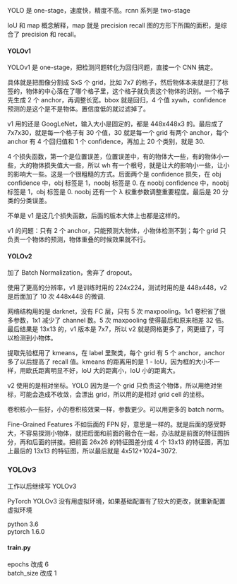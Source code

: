 
YOLO 是 one-stage，速度快，精度不高。rcnn 系列是 two-stage  

IoU 和 map 概念解释，map 就是 precision recall 图的方形下所围的面积，是综合了 precision 和 recall。  

#### YOLOv1  

YOLOv1 是 one-stage，把检测问题转化为回归问题，直接一个 CNN 搞定。  

具体就是把图像分割成 SxS 个 grid，比如 7x7 的格子，然后物体本来就是打了标签的，物体的中心落在了哪个格子里，这个格子就负责这个物体的识别。一个格子先生成 2 个 anchor，再调整长宽。bbox 就是回归，4 个值 xywh，confidence 预测的是这个是不是物体。置信度低的就过滤掉了。  

v1 用的还是 GoogLeNet，输入大小是固定的，都是 448x448x3 的。最后成了 7x7x30，就是每一个格子有 30 个值，30 就是每一个 grid 有两个 anchor，每个 anchor 有 4 个回归值和 1 个 confidence，再加上 20 个类别，就是 30.

4 个损失函数，第一个是位置误差，位置误差中，有的物体大一些，有的物体小一些，大的物体损失值大一些，所以 wh 有一个根号，就是让大的影响小一些，让小的影响大一些。这是一个很粗糙的方式。后面两个是 confidence 损失，在 obj confidence 中，obj 标签是 1，noobj 标签是 0. 在 noobj confidence 中，noobj 标签是 1，obj 标签是 0. noobj 还有一个 λ 权重参数调整重要程度。最后是 20 分类的分类误差。  

不单是 v1 是这几个损失函数，后面的版本大体上也都是这样的。  

v1 的问题：只有 2 个 anchor，只能预测大物体，小物体检测不到；每个 grid 只负责一个物体的预测，物体重叠的时候效果就不行。   


#### YOLOv2  

加了 Batch Normalization，舍弃了 dropout。  

使用了更高的分辨率，v1 是训练时用的 224x224，测试时用的是 448x448，v2 是后面加了 10 次 448x448 的微调.  

网络结构用的是 darknet，没有 FC 层，只有 5 次 maxpooling。1x1 卷积省了很多参数，1x1 减少了 channel 数。5 次 maxpooling 使得最后和原来相差 32 倍。最后结果是 13x13 的，v1 版本是 7x7，所以 v2 就是网格更多了，网更细了，可以检测到小物体。  

提取先验框用了 kmeans，在 label 里聚类，每个 grid 有 5 个 anchor，anchor 多了以后提高了 recall 值。kmeans 的距离用的是 1 - IoU，因为框的大小不一样，用欧氏距离明显不好，IoU 大的距离小，IoU 小的距离大。

v2 使用的是相对坐标。YOLO 因为是一个 grid 只负责这个物体，所以用绝对坐标，可能会造成不收敛，会漂出 grid，所以用的是相对 grid cell 的坐标。

卷积核小一些好，小的卷积核效果一样，参数更少。可以用更多的 batch norm。  

Fine-Grained Features 不如后面的 FPN 好，意思是一样的。就是后面的感受野大，不容易探测小物体，就把后面和前面的融合在一起，办法就是前面的特征图拆分，再和后面的拼接。把前面 26x26 的特征图差分成 4 个 13x13 的特征图，再加上最后的 13x13 的特征图，所以最后就是 4x512+1024=3072.  

### YOLOv3  

工作以后继续写 YOLOv3  





PyTorch YOLOv3 没有用虚拟环境，如果基础配置有了较大的更改，就重新配置虚拟环境  

python 3.6  
pytorch 1.6.0  

#### train.py  

epochs 改成 6  
batch_size 改成 1  


